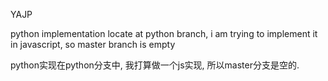 YAJP

python implementation locate at python branch, i am trying to implement it in javascript, so master branch is empty

python实现在python分支中, 我打算做一个js实现, 所以master分支是空的.